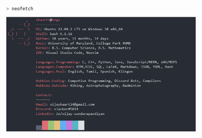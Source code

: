 ```bash
> neofetch
```

<picture>
  <source media="(prefers-color-scheme: dark)" srcset="https://github.com/v-kaarti/v-kaarti/blob/main/temp_bio.png">
  <img src="https://github.com/v-kaarti/v-kaarti/blob/main/temp_bio.png" alt="image">
</picture>
